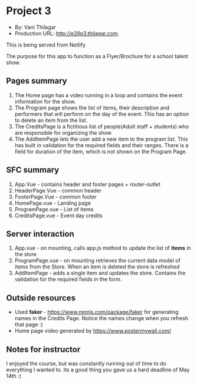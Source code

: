 
# Project 3
+ By: Vani Thilagar
+ Production URL: <http://e28p3.thilagar.com>.

This is being served from Netlify

The purpose for this app to function as a Flyer/Brochure for a school talent show.


## Pages summary
1. The Home page has a video running in a loop and contains the event information for the show.
2. The Program page shows the list of items, their description and performers that will perform on the day of the event. This has an option to delete an item from the list.
3. The CreditsPage is a fictitious list of people(Adult staff + students) who are responsible for organizing the show
4. The AddItemPage lets the user add a new item to the program list. This has built in validation for the required fields and their ranges. There is a field for duration of the item, which is not shown on the Program Page.

## SFC summary
1. App.Vue - contains header and footer pages + router-outlet
2. HeaderPage.Vue - common header
3. FooterPage.Vue - common footer
4. HomePage.vue - Landing page
5. ProgramPage.vue - List of items
5. CreditsPage.vue - Event day credits

## Server interaction
1. App.vue - on mounting, calls app.js method to update the list of **items** in the store
2. ProgramPage.vue - on mounting retrieves the current data model of items from the Store. When an item is deleted the store is refreshed
3. AddItemPage - adds a single item and updates the store. Contains the validation for the required fields in the form.

## Outside resources
* Used **faker** - https://www.npmjs.com/package/faker for generating names in the Credits Page. Notice the names change when you refresh that page :)
* Home page video generated by https://www.postermywall.com/

## Notes for instructor

I enjoyed the course, but was constantly running out of time to do everything I wanted to. Its a good thing you gave us a hard deadline of May 14th :)
